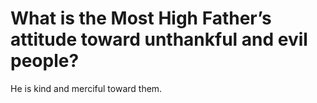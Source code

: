 # What is the Most High Father’s attitude toward unthankful and evil people?

He is kind and merciful toward them.

